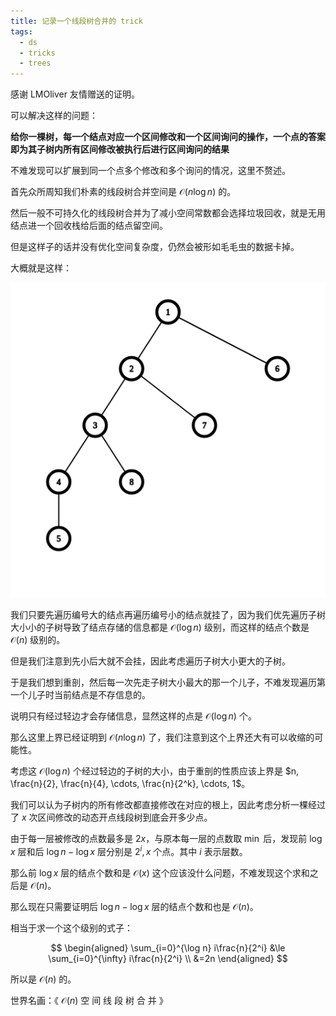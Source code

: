 ```yaml
---
title: 记录一个线段树合并的 trick
tags:
  - ds
  - tricks
  - trees
---
```

感谢 LMOliver 友情赠送的证明。

可以解决这样的问题：

**给你一棵树，每一个结点对应一个区间修改和一个区间询问的操作，一个点的答案即为其子树内所有区间修改被执行后进行区间询问的结果**

不难发现可以扩展到同一个点多个修改和多个询问的情况，这里不赘述。

首先众所周知我们朴素的线段树合并空间是 $\mathcal{O}(n\log n)$ 的。

然后一般不可持久化的线段树合并为了减小空间常数都会选择垃圾回收，就是无用结点进一个回收栈给后面的结点留空间。

但是这样子的话并没有优化空间复杂度，仍然会被形如毛毛虫的数据卡掉。

大概就是这样：

![](./graph.png)

我们只要先遍历编号大的结点再遍历编号小的结点就挂了，因为我们优先遍历子树大小小的子树导致了结点存储的信息都是 $\mathcal{O}(\log n)$ 级别，而这样的结点个数是 $\mathcal{O}(n)$ 级别的。

但是我们注意到先小后大就不会挂，因此考虑遍历子树大小更大的子树。

于是我们想到重剖，然后每一次先走子树大小最大的那一个儿子，不难发现遍历第一个儿子时当前结点是不存信息的。

说明只有经过轻边才会存储信息，显然这样的点是 $\mathcal{O}(\log n)$ 个。

那么这里上界已经证明到 $\mathcal{O}(n\log n)$ 了，我们注意到这个上界还大有可以收缩的可能性。

考虑这 $\mathcal{O}(\log n)$ 个经过轻边的子树的大小，由于重剖的性质应该上界是 $n, \frac{n}{2}, \frac{n}{4}, \cdots, \frac{n}{2^k}, \cdots, 1$。

我们可以认为子树内的所有修改都直接修改在对应的根上，因此考虑分析一棵经过了 $x$ 次区间修改的动态开点线段树到底会开多少点。

由于每一层被修改的点数最多是 $2x$，与原本每一层的点数取 $\min$ 后，发现前 $\log x$ 层和后 $\log n - \log x$ 层分别是 $2^i, x$ 个点。其中 $i$ 表示层数。

那么前 $\log x$ 层的结点个数和是 $\mathcal{O}(x)$ 这个应该没什么问题，不难发现这个求和之后是 $\mathcal{O}(n)$。

那么现在只需要证明后 $\log n - \log x$ 层的结点个数和也是 $\mathcal{O}(n)$。

相当于求一个这个级别的式子：

$$
\begin{aligned}
\sum_{i=0}^{\log n} i\frac{n}{2^i} &\le \sum_{i=0}^{\infty} i\frac{n}{2^i} \\
&=2n
\end{aligned}
$$

所以是 $\mathcal{O}(n)$ 的。

世界名画：《 $\mathcal{O}(n)$ 空 间 线 段 树 合 并 》

